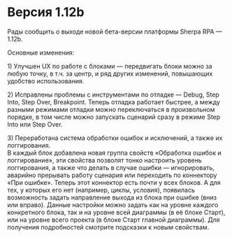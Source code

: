 # Версия 1.12b

Рады сообщить о выходе новой бета-версии платформы Sherpa RPA — 1.12b.

Основные изменения:

1\) Улучшен UX по работе с блоками — передвигать блоки можно за любую точку, в т.ч. за центр, и ряд других изменений, повышающих удобство использования.

2\) Исправлены проблемы с инструментами по отладке — Debug, Step Into, Step Over, Breakpoint. Теперь отладка работает быстрее, а между разными режимами отладки можно переключаться в произвольном порядке, в том числе можно запускать сценарий сразу в режиме Step Into или Step Over.

3\) Переработана система обработки ошибок и исключений, а также их логгирования.\
В каждый блок добавлена новая группа свойств «Обработка ошибок и логгирование», эти свойства позволят тонко настроить уровень логгирования, а также что делать в случае ошибки — игнорировать, аварийно прерывать работу сценария или переходить по коннектору «При ошибке». Теперь этот коннектор есть почти у всех блоков. А для тех, у которых его нет (например, циклы, условия), появилась возможность задать направление выхода из блока при ошибке (вниз или вправо). Данные настройки можно задать как на уровне каждого конкретного блока, так и на уровне всей диаграммы (в её блоке Старт), или на уровне всего проекта (в блоке Старт главной диаграммы). Для получения подробностей смотрите подсказки к новым свойствам.
